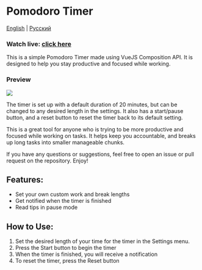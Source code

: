 # Pomodoro Timer

[English](./README.md) | [Русский](./README.ru.md)

### Watch live:  [click here](https://kicq.github.io/pomodoro-timer/)


This is a simple Pomodoro Timer made using VueJS Composition API. It is designed to help you stay productive and focused while working.

### Preview

![](./src/assets//demo.gif)

The timer is set up with a default duration of 20 minutes, but can be changed to any desired length in the settings. It also has a start/pause button, and a reset button to reset the timer back to its default setting.

This is a great tool for anyone who is trying to be more productive and focused while working on tasks. It helps keep you accountable, and breaks up long tasks into smaller manageable chunks.

If you have any questions or suggestions, feel free to open an issue or pull request on the repository. Enjoy!

## Features:
- Set your own custom work and break lengths
- Get notified when the timer is finished
- Read tips in pause mode

## How to Use:
1. Set the desired length of your time for the timer in the Settings menu.
2. Press the Start button to begin the timer
3. When the timer is finished, you will receive a notification 
4. To reset the timer, press the Reset button
